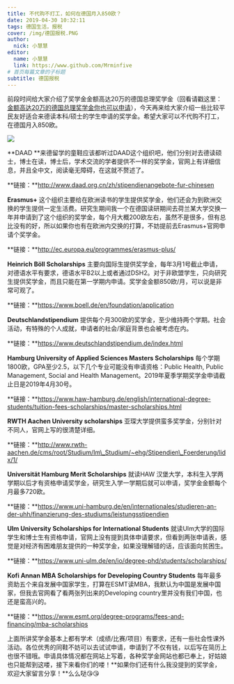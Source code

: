 ```yaml
---
title: 不代购不打工，如何在德国月入850欧？
date: 2019-04-30 10:32:11
tags: 德国生活，报税
cover: /img/德国报税.PNG
author: 
  nick: 小慧慧
editor:
  name: 小慧慧
  link: https://www.github.com/Mrminfive
# 首页每篇文章的子标题
subtitle: 德国报税
---
```


前段时间给大家介绍了奖学金金额高达20万的德国总理奖学金（回看请戳这里：[金额高达20万的德国总理奖学金你也可以申请](http://mp.weixin.qq.com/s?__biz=MzI0OTE4MTY1Ng==&mid=2649564580&idx=1&sn=ad04a7ebef462a77cce7dc223b26af0a&chksm=f18ce113c6fb6805f64616bd86e56df30dce4fd7607e955e06f294509444cf32be336a3b998b&scene=21#wechat_redirect)），今天再来给大家介绍一些比较平民友好适合来德读本科/硕士的学生申请的奖学金。希望大家可以不代购不打工，在德国月入850欧。

  

![](https://mmbiz.qpic.cn/mmbiz_jpg/rW3MWnUicJ7dUkp7EcQGsTluOOJc4RwfbZOMvj4icDYHeXVYCRfNqIE7ibkPEiaMTzj7LTATfPWH9tGWgKFgKf1IcQ/640?wx_fmt=jpeg)

  

**DAAD **来德留学的童鞋应该都听过DAAD这个组织吧，他们分别对去德读硕士，博士在读，博士后，学术交流的学者提供不一样的奖学金，官网上有详细信息，并且全中文，阅读毫无障碍，在这就不赘述了。  

**链接：**http://www.daad.org.cn/zh/stipendienangebote-fur-chinesen

  

**Erasmus+** 这个组织主要给在欧洲读书的学生提供奖学金，他们还会为到欧洲交换的学生提供一定生活费。研究生期间我一个在德国读研期间去荷兰某大学交换一年并申请到了这个组织的奖学金，每个月大概200欧左右，虽然不是很多，但有总比没有的好，所以如果你也有在欧洲内交换的打算，不妨提前去Erasmus+官网申请个奖学金。

**链接：**http://ec.europa.eu/programmes/erasmus-plus/

  

**Heinrich Böll Scholarships** 主要向国际生提供奖学金，每年3月1号截止申请，对德语水平有要求，德语水平B2以上或者通过DSH2。对于非欧盟学生，只向研究生提供奖学金，而且只能在第一学期内申请。奖学金金额850欧/月，可以说是非常可观了。

**链接：**https://www.boell.de/en/foundation/application

  

**Deutschlandstipendium** 提供每个月300欧的奖学金，至少维持两个学期。社会活动，有特殊的个人成就，申请者的社会/家庭背景也会被考虑在内。

**链接：**https://www.deutschlandstipendium.de/index.html

  

**Hamburg University of Applied Sciences Masters Scholarships** 每个学期1800欧，GPA至少2.5，以下几个专业可能没有申请资格：Public Health, Public Management, Social and Health Management。2019年夏季学期奖学金申请截止日是2019年4月30号。

**链接：**https://www.haw-hamburg.de/english/international-degree-students/tuition-fees-scholarships/master-scholarships.html

  

**RWTH Aachen University scholarships** 亚琛大学提供蛮多奖学金，分别针对不同人，官网上写的很清楚详细。

**链接：**http://www.rwth-aachen.de/cms/root/Studium/Im\_Studium/~ehg/Stipendien\_Foerderung/lidx/1/

  

**Universität Hamburg Merit Scholarships** 就读HAW 汉堡大学，本科生入学两学期以后才有资格申请奖学金，研究生入学一学期后就可以申请，奖学金金额每个月最多720欧。

**链接：**https://www.uni-hamburg.de/en/internationales/studieren-an-der-uhh/finanzierung-des-studiums/leistungsstipendien

  

**Ulm University Scholarships for International Students** 就读Ulm大学的国际学生和博士生有资格申请，官网上没有提到具体申请要求，但看到两张申请表，感觉是对经济有困难朋友提供的一种奖学金，如果没理解错的话，应该面向贫困生。

**链接：**https://www.uni-ulm.de/en/io/degree-phd/students/scholarships/

  

**Kofi Annan MBA Scholarships for Developing Country Students** 每年最多资助五个来自发展中国家学生，打算在ESMT读MBA，我默认为中国是发展中国家，但我去官网看了看两张列出来的Developing country里并没有我们中国，也还是蛮高兴的。

**链接：**https://www.esmt.org/degree-programs/fees-and-financing/mba-scholarships

  

上面所讲奖学金基本上都有学术（成绩/比赛/项目）有要求，还有一些社会性课外活动。各位优秀的同鞋不妨可以去试试申请，申请到了不仅有钱，以后写在简历上也很不错哦。申请具体情况都在网站上写着，各种奖学金网站也都已奉上，好姑娘也只能帮到这喽，接下来看你们的喽！**如果你们还有什么我没提到的奖学金，欢迎大家留言分享！**么么哒😘😘
